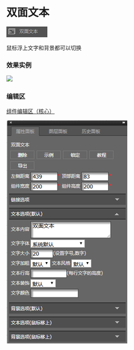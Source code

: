 # 双面文本

![](/assets/wwqq_28.jpg)

鼠标浮上文字和背景都可以切换

### 效果实例

![](http://img10.360buyimg.com/cms/jfs/t19240/22/279089906/4415/a3148281/5a67f65dNaaebe3af.gif)

### 编辑区

[组件编辑区（核心）](/chapter1/gong-ju-jie-mian/zu-jian-bian-ji-qu-ff08-he-xin-ff09.md)

![](/assets/QQ28-2.png)

